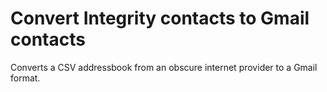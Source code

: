 # Convert Integrity contacts to Gmail contacts
Converts a CSV addressbook from an obscure internet provider to a Gmail format.
